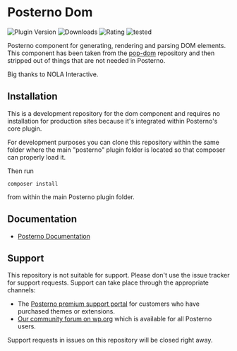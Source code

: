 # Posterno Dom

![Plugin Version](https://img.shields.io/wordpress/plugin/v/posterno.svg?color=%235c6ac5&label=Latest%20release) ![Downloads](https://img.shields.io/wordpress/plugin/dt/posterno.svg?color=%2346b450&label=Downloads&style=popout) ![Rating](https://img.shields.io/wordpress/plugin/rating/posterno.svg?color=%2346b450&label=Rating) ![tested](https://img.shields.io/wordpress/plugin/tested/posterno.svg?color=%2346b450&label=WordPress)

Posterno component for generating, rendering and parsing DOM elements. This component has been taken from the [pop-dom](https://github.com/popphp/pop-dom) repository and then stripped out of things that are not needed in Posterno.

Big thanks to NOLA Interactive.

## Installation

This is a development repository for the dom component and requires no installation for production sites because it's integrated within Posterno's core plugin.

For development purposes you can clone this repository within the same folder where the main "posterno" plugin folder is located so that composer can properly load it.

Then run

```
composer install
```

from within the main Posterno plugin folder.

## Documentation

* [Posterno Documentation](https://docs.posterno.com)

## Support

This repository is not suitable for support. Please don't use the issue tracker for support requests. Support can take place through the appropriate channels:

* The [Posterno premium support portal](https://posterno.com/support/) for customers who have purchased themes or extensions.
* [Our community forum on wp.org](https://wordpress.org/support/plugin/posterno) which is available for all Posterno users.

Support requests in issues on this repository will be closed right away.
